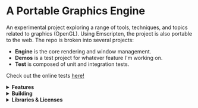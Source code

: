 # A Portable Graphics Engine 
An experimental project exploring a range of tools, techniques, and topics related to graphics (OpenGL). Using Emscripten, the project is also portable to the web. The repo is broken into several projects:
- **Engine** is the core rendering and window management.
- **Demos** is a test project for whatever feature I'm working on. 
- **Test** is composed of unit and integration tests. 

Check out the online tests [here!](https://willismedwell.github.io/Graphics)

<details><summary><b>Features</b></summary>
   
- [x] 3D-Model Loading _(using Assmip)_
- [x] 3D-Spatial Audio _(using OpenAl)_
- [x] Font Batch Rendering _(using dynamic font atlas generation with FreeType)_

</details>

<details><summary><b>Building</b></summary>

---

### Prerequisites

To build this project for both native and web platforms, you need to install the following tools:

1. Install Git
   - Git is a distributed version control system.
   - You can download it from [Git's official website](https://git-scm.com/).

2. Install Vcpkg
   - vcpkg is a C++ Library Manager for Windows, Linux, and MacOS.
   - Follow the instructions on the [vcpkg GitHub repository](https://github.com/microsoft/vcpkg) to install it.

3. Install Emscripten SDK
   - Emscripten is an LLVM-to-WebAssembly compiler.
   - Installation instructions can be found on the [Emscripten website](https://emscripten.org/docs/getting_started/downloads.html).

4. Install GCC/Clang/MSVC
   - These are popular C++ compilers.
   - GCC and Clang can be installed on most Linux distributions and MacOS. 
   - MSVC (Microsoft Visual C++) can be installed as part of Visual Studio on Windows. For Windows, you can download Visual Studio from [Microsoft's website](https://visualstudio.microsoft.com/).

5. Install Ninja
   - Ninja is a small build system with a focus on speed.
   - It can be downloaded from the [Ninja Build official website](https://ninja-build.org/)

Make sure all these tools are correctly installed and configured in your system's PATH before proceeding with the project build.

---

### Windows

1. You need to change the variables in the `build-native.bat` and `build-web.bat` scripts. 
    - These variables can sometimes not be set properly by Emscripten and Vcpkg so this is the easiest solution.
    - *(Alternatively you could add them to the system's path) then remove them.*
2. Run build-native.bat
3. Run build-web.bat

---

</details>

<details><summary><b>Libraries & Licenses</b></summary>

- OpenGL Mathematics (GLM). *Which is licensed under The Happy Bunny License and the MIT License. <br>See [LICENSE_GLM](LICENSES/LICENSE_GLM) for more details.*

- Assimp Model Import Library. *Which is licensed under the BSD License. <br>See [LICENSE_ASSIMP](LICENSES/LICENSE_ASSIMP) for more details.*

- Google Test Framework (gtest). *Which is licensed under a revised BSD 2-Clause License. <br> See [LICENSE_GTEST](LICENSES/LICENSE_GTEST) for more details.*

- EnTT Entity Component System Library. *Which is licensed under the MIT License. <br> See [LICENSE_ENTT](LICENSES/LICENSE_ENTT) for more details.* 

- Bullet Physics SDK (bullet3). *Which is licensed under the zlib License. <br>See [LICENSE_BULLET3](LICENSES/LICENSE_BULLET3) for more details.*

- LodePNG. *Which is licensed under the zlib License. <br>See [LICENSE_LODEPNG](LICENSES/LICENSE_LODEPNG) for more details.*

- GLFW (glfw3). *Which is licensed under the zlib/libpng License. <br>See [LICENSE_GLFW](LICENSES/LICENSE_GLFW) for more details.* 

- GLEW (glew). *Which is licensed under the Modified BSD License, the Mesa 3D License (MIT License), and the Khronos License (MIT License). <br>See [LICENSE_GLEW](LICENSES/LICENSE_GLEW) for more details.*


</details>
